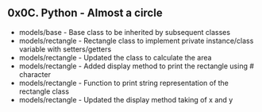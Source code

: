 ## 0x0C. Python - Almost a circle

* models/base - Base class to be inherited by subsequent classes
* models/rectangle - Rectangle class to implement private instance/class variable with setters/getters
* models/rectangle - Updated the class to calculate the area
* models/rectangle - Added display method to print the rectangle using # character
* models/rectangle - Function to print string representation of the rectangle class
* models/rectangle - Updated the display method taking of x and y
